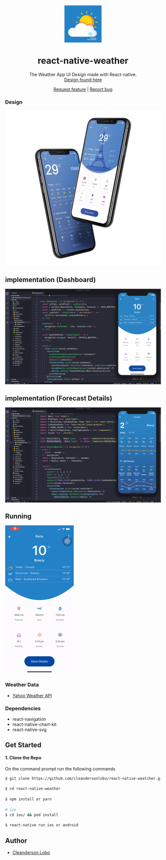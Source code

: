 <p align="center">
  <a href="https://github.com/cleandersonlobo/react-native-weather/">
    <img src="./screenshot/icon.png" alt="Logo" width=120 height=120>
  </a>

  <h1 align="center">react-native-weather</h1>

  <p align="center">
    The Weather App UI Design made with React-native.  <br /><a href="https://www.uplabs.com/posts/weather-app-6618236e-d929-4eb3-94de-d353a014a3f5">Design found here</a>
    
  </p>
  <p align="center">
  <a href="https://github.com/cleandersonlobo/react-native-weather/issues/new">Request feature</a> |
  <a href="https://github.com/cleandersonlobo/react-native-weather/issues/new">Report bug</a>
  <p>
</p>


### Design
![App-design](./screenshot/design.jpg)


##  implementation (Dashboard)
![App-demo](./screenshot/demo1.png)

##  implementation (Forecast Details)
![App-demo](./screenshot/demo2.png)


## Running

![App-Run](./screenshot/running.gif)

### Weather Data

- [Yahoo Weather API](https://developer.yahoo.com/weather/)


### Dependencies

 - react-navigation
 - react-native-chart-kit 
 - react-native-svg
 
 ## Get Started
 
 #### 1. Clone the Repo
 
 On the command prompt run the following commands
 ```sh
 $ git clone https://github.com/cleandersonlobo/react-native-weatcher.git
 
$ cd react-native-weather
 
$ npm install or yarn 

# ios
$ cd ios/ && pod install 

$ react-native run ios or android
 
 ```

## Author

*	[Cleanderson Lobo](mailto:cleandersonlobo@gmail.com)

